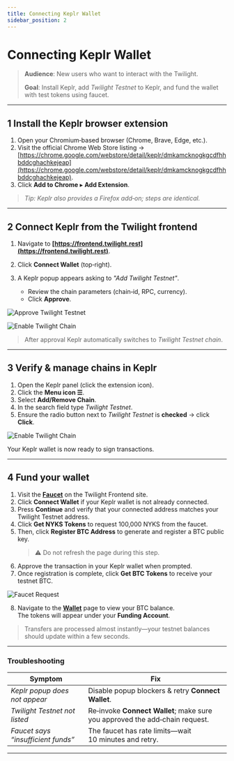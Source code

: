 ```yaml
---
title: Connecting Keplr Wallet
sidebar_position: 2
---
```


# Connecting Keplr Wallet

> **Audience**: New users who want to interact with the Twilight.
>
> **Goal**: Install Keplr, add _Twilight Testnet_ to Keplr, and fund the wallet with test tokens using faucet.

---

## 1 Install the Keplr browser extension

1. Open your Chromium‑based browser (Chrome, Brave, Edge, etc.).
2. Visit the official Chrome Web Store listing → [https://chrome.google.com/webstore/detail/keplr/dmkamcknogkgcdfhhbddcghachkejeap](https://chrome.google.com/webstore/detail/keplr/dmkamcknogkgcdfhhbddcghachkejeap).
3. Click **Add to Chrome** ▸ **Add Extension**.

<!-- ![Install Keplr](/images/keplr-logo.png) -->

> _Tip: Keplr also provides a Firefox add‑on; steps are identical._

---

## 2 Connect Keplr from the Twilight frontend

1. Navigate to **[https://frontend.twilight.rest](https://frontend.twilight.rest)**.
2. Click **Connect Wallet** (top‑right).
3. A Keplr popup appears asking to _"Add Twilight Testnet"_.

   - Review the chain parameters (chain‑id, RPC, currency).
   - Click **Approve**.

![Approve Twilight Testnet](/images/keplr-approve-chain.png)

![Enable Twilight Chain](/images/keplr-approve-chain1.png)

> After approval Keplr automatically switches to _Twilight Testnet chain_.

---

## 3 Verify & manage chains in Keplr

1. Open the Keplr panel (click the extension icon).
2. Click the **Menu icon ☰**.
3. Select **Add/Remove Chain**.
4. In the search field type _Twilight Testnet_.
5. Ensure the radio button next to _Twilight Testnet_ is **checked** → click **Click**.

![Enable Twilight Chain](/images/keplr-manage-chain.png)

Your Keplr wallet is now ready to sign transactions.

---

## 4 Fund your wallet

1. Visit the [**Faucet**](https://frontend.twilight.rest/faucet) on the Twilight Frontend site.
2. Click **Connect Wallet** if your Keplr wallet is not already connected.
3. Press **Continue** and verify that your connected address matches your Twilight Testnet address.
4. Click **Get NYKS Tokens** to request 100,000 NYKS from the faucet.
5. Then, click **Register BTC Address** to generate and register a BTC public key.
   > ⚠️ Do not refresh the page during this step.
6. Approve the transaction in your Keplr wallet when prompted.
7. Once registration is complete, click **Get BTC Tokens** to receive your testnet BTC.

<img src="/images/nyks-faucet.png" alt="Faucet Request" class="enlarge-img" />

8. Navigate to the [**Wallet**](https://frontend.twilight.rest/wallet) page to view your BTC balance.  
   The tokens will appear under your **Funding Account**.

> Transfers are processed almost instantly—your testnet balances should update within a few seconds.

---

<!--
## 5 Next Steps

- Open a **trade order** and try a small inverse‑perp position.
- Provide liquidity with a **lend order** to earn funding fees. for lend order go to **[Lend Page](https://frontend.twilight.rest/lend)**

--- -->

### Troubleshooting

| Symptom                            | Fix                                                                         |
| ---------------------------------- | --------------------------------------------------------------------------- |
| _Keplr popup does not appear_      | Disable popup blockers & retry **Connect Wallet**.                          |
| _Twilight Testnet not listed_      | Re‑invoke **Connect Wallet**; make sure you approved the add‑chain request. |
| _Faucet says “insufficient funds”_ | The faucet has rate limits—wait 10 minutes and retry.                       |

---

<!-- © Twilight Labs 2025 -->
